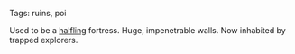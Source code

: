 Tags: ruins, poi

Used to be a [halfling](Halflings) fortress. Huge, impenetrable walls. Now inhabited by trapped explorers. 